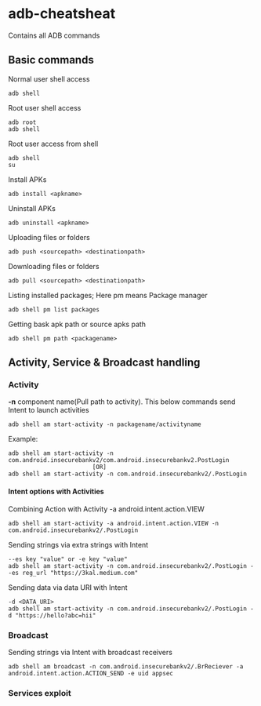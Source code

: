 # adb-cheatsheat
Contains all ADB commands

## Basic commands
Normal user shell access
```
adb shell
```

Root user shell access
```
adb root
adb shell
```

Root  user access from shell
```
adb shell
su
```

Install APKs
```
adb install <apkname>
```

Uninstall APKs
```
adb uninstall <apkname>
```

Uploading files or folders
```
adb push <sourcepath> <destinationpath>
```

Downloading files or folders
```
adb pull <sourcepath> <destinationpath>
```

Listing installed packages; Here pm means Package manager
```
adb shell pm list packages
```

Getting bask apk path or source apks path
```
adb shell pm path <packagename>
```

## Activity, Service & Broadcast handling
### Activity
**-n** component name(Pull path to activity). This below commands send Intent to launch activities
```
adb shell am start-activity -n packagename/activityname
```
Example:
```
adb shell am start-activity -n com.android.insecurebankv2/com.android.insecurebankv2.PostLogin
                        [OR]
adb shell am start-activity -n com.android.insecurebankv2/.PostLogin
```

#### Intent options with Activities
Combining Action with Activity -a android.intent.action.VIEW 
```
adb shell am start-activity -a android.intent.action.VIEW -n com.android.insecurebankv2/.PostLogin
```

Sending strings via extra strings with Intent
```
--es key "value" or -e key "value"
adb shell am start-activity -n com.android.insecurebankv2/.PostLogin --es reg_url "https://3kal.medium.com"
```

Sending data via data URI with Intent
```
-d <DATA_URI>
adb shell am start-activity -n com.android.insecurebankv2/.PostLogin -d "https://hello?abc=hii"
```

### Broadcast
Sending strings via Intent with broadcast receivers
```
adb shell am broadcast -n com.android.insecurebankv2/.BrReciever -a android.intent.action.ACTION_SEND -e uid appsec
```

### Services exploit
